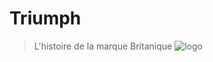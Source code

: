 # Triumph
> L'histoire de la marque Britanique
![logo](https://logo-marque.com/wp-content/uploads/2020/11/Triumph-Logo-Histoire.jpg)
